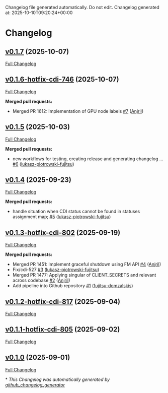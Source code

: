Changelog file generated automatically. Do not edit.
Changelog generated at: 2025-10-10T09:20:24+00:00
# Changelog

## [v0.1.7](https://github.com/fujitsu/docker-machine-driver-fsas/tree/v0.1.7) (2025-10-07)

[Full Changelog](https://github.com/fujitsu/docker-machine-driver-fsas/compare/v0.1.6-hotfix-cdi-746...v0.1.7)

## [v0.1.6-hotfix-cdi-746](https://github.com/fujitsu/docker-machine-driver-fsas/tree/v0.1.6-hotfix-cdi-746) (2025-10-07)

[Full Changelog](https://github.com/fujitsu/docker-machine-driver-fsas/compare/v0.1.5...v0.1.6-hotfix-cdi-746)

**Merged pull requests:**

- Merged PR 1612: Implementation of GPU node labels  [\#7](https://github.com/fujitsu/docker-machine-driver-fsas/pull/7) ([AnjriI](https://github.com/AnjriI))

## [v0.1.5](https://github.com/fujitsu/docker-machine-driver-fsas/tree/v0.1.5) (2025-10-03)

[Full Changelog](https://github.com/fujitsu/docker-machine-driver-fsas/compare/v0.1.4...v0.1.5)

**Merged pull requests:**

- new workflows for testing, creating release and generating changelog … [\#6](https://github.com/fujitsu/docker-machine-driver-fsas/pull/6) ([lukasz-piotrowski-fujitsu](https://github.com/lukasz-piotrowski-fujitsu))

## [v0.1.4](https://github.com/fujitsu/docker-machine-driver-fsas/tree/v0.1.4) (2025-09-23)

[Full Changelog](https://github.com/fujitsu/docker-machine-driver-fsas/compare/v0.1.3-hotfix-cdi-802...v0.1.4)

**Merged pull requests:**

- handle situation when CDI status cannot be found in statuses assignment map; [\#5](https://github.com/fujitsu/docker-machine-driver-fsas/pull/5) ([lukasz-piotrowski-fujitsu](https://github.com/lukasz-piotrowski-fujitsu))

## [v0.1.3-hotfix-cdi-802](https://github.com/fujitsu/docker-machine-driver-fsas/tree/v0.1.3-hotfix-cdi-802) (2025-09-19)

[Full Changelog](https://github.com/fujitsu/docker-machine-driver-fsas/compare/v0.1.2-hotfix-cdi-817...v0.1.3-hotfix-cdi-802)

**Merged pull requests:**

- Merged PR 1451: Implement graceful shutdown using FM API [\#4](https://github.com/fujitsu/docker-machine-driver-fsas/pull/4) ([AnjriI](https://github.com/AnjriI))
- Fix/cdi-527 [\#3](https://github.com/fujitsu/docker-machine-driver-fsas/pull/3) ([lukasz-piotrowski-fujitsu](https://github.com/lukasz-piotrowski-fujitsu))
- Merged PR 1477: Applying singular of CLIENT\_SECRETS and relevant across codebase  [\#2](https://github.com/fujitsu/docker-machine-driver-fsas/pull/2) ([AnjriI](https://github.com/AnjriI))
- Add pipeline into Github repository [\#1](https://github.com/fujitsu/docker-machine-driver-fsas/pull/1) ([fujitsu-domzalskis](https://github.com/fujitsu-domzalskis))

## [v0.1.2-hotfix-cdi-817](https://github.com/fujitsu/docker-machine-driver-fsas/tree/v0.1.2-hotfix-cdi-817) (2025-09-04)

[Full Changelog](https://github.com/fujitsu/docker-machine-driver-fsas/compare/v0.1.1-hotfix-cdi-805...v0.1.2-hotfix-cdi-817)

## [v0.1.1-hotfix-cdi-805](https://github.com/fujitsu/docker-machine-driver-fsas/tree/v0.1.1-hotfix-cdi-805) (2025-09-02)

[Full Changelog](https://github.com/fujitsu/docker-machine-driver-fsas/compare/v0.1.0...v0.1.1-hotfix-cdi-805)

## [v0.1.0](https://github.com/fujitsu/docker-machine-driver-fsas/tree/v0.1.0) (2025-09-01)

[Full Changelog](https://github.com/fujitsu/docker-machine-driver-fsas/compare/5f755625641ed1da2a127e80c54c38286efb4a7d...v0.1.0)



\* *This Changelog was automatically generated by [github_changelog_generator](https://github.com/github-changelog-generator/github-changelog-generator)*
